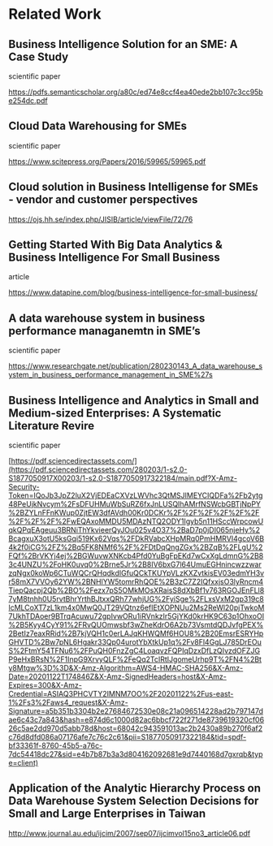 # Related Work

## Business Intelligence Solution for an SME: A Case Study

scientific paper

https://pdfs.semanticscholar.org/a80c/ed74e8ccf4ea40ede2bb107c3cc95be254dc.pdf


## Cloud Data Warehousing for SMEs

scientific paper

https://www.scitepress.org/Papers/2016/59965/59965.pdf

## Cloud solution in Business Intelligense for SMEs - vendor and customer perspectives

https://ojs.hh.se/index.php/JISIB/article/viewFile/72/76 


## Getting Started With Big Data Analytics & Business Intelligence For Small Business

article

https://www.datapine.com/blog/business-intelligence-for-small-business/

## A data warehouse system in business performance managanemtn in SME’s

scientific paper

https://www.researchgate.net/publication/280230143_A_data_warehouse_system_in_business_performance_management_in_SME%27s

## Business Intelligence and Analytics in Small and Medium-sized Enterprises: A Systematic Literature Revire

scientific paper


[https://pdf.sciencedirectassets.com/](https://pdf.sciencedirectassets.com/280203/1-s2.0-S1877050917X00203/1-s2.0-S1877050917322184/main.pdf?X-Amz-Security-Token=IQoJb3JpZ2luX2VjEDEaCXVzLWVhc3QtMSJIMEYCIQDFa%2Fb2ytg48PeUjkNvcym%2FsDFUHMuWbSuRZ6fxJnLUSQIhAMrfNSWcbGBTjNpPY%2BZYLnFFnKWup0ZjtEW3dfAVdh00Kr0DCKr%2F%2F%2F%2F%2F%2F%2F%2F%2F%2FwEQAxoMMDU5MDAzNTQ2ODY1Igyb5n11HSccWrpcowUqkQPqEAgeuu3BRNiThYkvieerQyJOu025v4O37%2BaD7p0jDI065njeHy%2BcagxuX3otU5ksGqi519Kx62Vqs%2FDkRVabcXHpMRq0PmHMRVI4gcoV6B4k2f0iCG%2FZ%2Bq5FK8NMf6%2F%2FDtDqQngZGx%2BZqB%2FLgU%2FQf%2BrVKYj4ej%2BGWuvwXNKcb4Pfd0YuBgFpEKd7wCxXgLdmnG%2B83c4UNZU%2FoHK0uvq0%2Brne5Jr%2B8IV6bxG7l64UmuEGHnincwzzwarzqNgx0koWp6CTuWQCrQHqdkdIGfuQCkTKUYpVLzKXZvtkisEV03edmYH3vr58mX7VVOy62YW%2BNHlYW5tomrRhQOE%2B3zC7Z2IQfxxjsO3lyRncm4TiepQacpj2Qb%2BO%2Fezx7pS5OMkMOsXRaisS8dXbBf1v763RGOJEnFLl87yM8tnhh0U5rvtBhrYrthBJtxxQRh77whjUG%2FyiSge%2FLxsVxM2gp319c8lcMLCoXT7zL1km4x0MwQ0JT29VQtnz6efIEtXOPNUu2Ms2ReWl20pjTwkoM7UkhTDAoer9BTrqAcuwu72gpIvwORu1iRVnkzIr5GjYKd0krHK9C63p1OhxoOI%2B5Kyy4CyY91%2FRvQUOmwsbf3wZheKdrO6A2b73VsmtdQDJvfgPEX%2BetIz7eaxRRid%2B7kjVQH1c0erLAJqKHWQMf6HOU8%2B20EmsrESRYHpGHVTD%2Bw7pNL6Hgakr33Qp04urotYbXtkUp1q%2Fv8Fl4GgLJ785DrEOuS%2FtmY54TFNu6%2FPuQH0FnzZgC4LoaqvzFQPIqDzxDfLzQIvzdOFZJGP9eHxBRsN%2F1InpG9XrvyQLF%2FeQq2TcIRtIJgomeUrhp9T%2FN4%2Bty8Mtgw%3D%3D&X-Amz-Algorithm=AWS4-HMAC-SHA256&X-Amz-Date=20201122T174846Z&X-Amz-SignedHeaders=host&X-Amz-Expires=300&X-Amz-Credential=ASIAQ3PHCVTY2IMNM7OO%2F20201122%2Fus-east-1%2Fs3%2Faws4_request&X-Amz-Signature=a5b351b3304b2e27684672530e08c21a096514228ad2b797147dae6c43c7a843&hash=e874d6c1000d82ac6bbcf722f271de8739619320cf0626c5ae2dd970d5abb78d&host=68042c943591013ac2b2430a89b270f6af2c76d8dfd086a07176afe7c76c2c61&pii=S1877050917322184&tid=spdf-bf33361f-8760-45b5-a76c-7dc54418dc27&sid=e4b7b87b3a3d804162092681e9d7440168d7gxrqb&type=client)


## Application of the Analytic Hierarchy Process on Data Warehouse System Selection Decisions for Small and Large Enterprises in Taiwan 


http://www.journal.au.edu/ijcim/2007/sep07/ijcimvol15no3_article06.pdf 